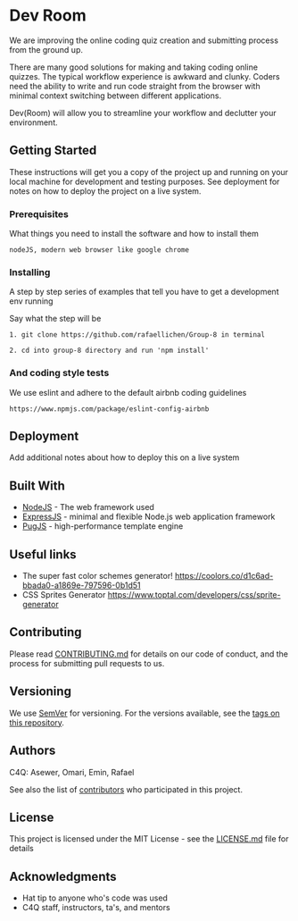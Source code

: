 # Dev Room
We are improving the online coding quiz creation and submitting process from the ground up.

There are many good solutions for making and taking coding online quizzes. The typical workflow experience is awkward and clunky. Coders need the ability to write and run code straight from the browser with minimal context switching between different applications.

Dev(Room) will allow you to streamline your workflow and declutter your environment.

## Getting Started

These instructions will get you a copy of the project up and running on your local machine for development and testing purposes. See deployment for notes on how to deploy the project on a live system.

### Prerequisites

What things you need to install the software and how to install them

```
nodeJS, modern web browser like google chrome
```

### Installing

A step by step series of examples that tell you have to get a development env running

Say what the step will be

```
1. git clone https://github.com/rafaellichen/Group-8 in terminal
```

```
2. cd into group-8 directory and run 'npm install'
```

### And coding style tests

We use eslint and adhere to the default airbnb coding guidelines

```
https://www.npmjs.com/package/eslint-config-airbnb
```

## Deployment

Add additional notes about how to deploy this on a live system

## Built With

* [NodeJS](https://nodejs.org/en/docs/) - The web framework used
* [ExpressJS](https://expressjs.com/en/4x/api.html) - minimal and flexible Node.js web application framework
* [PugJS](https://pugjs.org/api/getting-started.html) - high-performance template engine
## Useful links
- The super fast color schemes generator! https://coolors.co/d1c6ad-bbada0-a1869e-797596-0b1d51
- CSS Sprites Generator https://www.toptal.com/developers/css/sprite-generator

## Contributing

Please read [CONTRIBUTING.md](https://gist.github.com/PurpleBooth/b24679402957c63ec426) for details on our code of conduct, and the process for submitting pull requests to us.

## Versioning

We use [SemVer](http://semver.org/) for versioning. For the versions available, see the [tags on this repository](https://github.com/your/project/tags). 

## Authors
C4Q: Asewer, Omari, Emin, Rafael

See also the list of [contributors](https://github.com/your/project/contributors) who participated in this project.

## License

This project is licensed under the MIT License - see the [LICENSE.md](LICENSE.md) file for details

## Acknowledgments

* Hat tip to anyone who's code was used
* C4Q staff, instructors, ta's, and mentors
